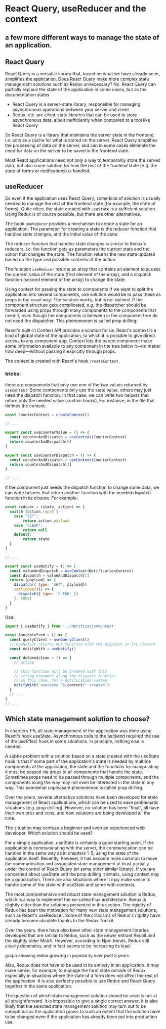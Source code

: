 # React Query, useReducer and the context

## a few more different ways to manage the state of an application.


## React Query

React Query is a versatile library that, based on what we have already seen, simplifies the application. Does React Query make more complex state management solutions such as Redux unnecessary? No. React Query can partially replace the state of the application in some cases, but as the documentation states

- React Query is a server-state library, responsible for managing asynchronous operations between your server and client
- Redux, etc. are client-state libraries that can be used to store asynchronous data, albeit inefficiently when compared to a tool like React Query

So React Query is a library that maintains the server state in the frontend, i.e. acts as a cache for what is stored on the server. React Query simplifies the processing of data on the server, and can in some cases eliminate the need for data on the server to be saved in the frontend state.

Most React applications need not only a way to temporarily store the served data, but also some solution for how the rest of the frontend state (e.g. the state of forms or notifications) is handled.

## useReducer

So even if the application uses React Query, some kind of solution is usually needed to manage the rest of the frontend state (for example, the state of forms). Quite often, the state created with `useState` is a sufficient solution. Using Redux is of course possible, but there are other alternatives.

The hook `useReducer` provides a mechanism to create a state for an application. The parameter for creating a state is the reducer function that handles state changes, and the initial value of the state:

The reducer function that handles state changes is similar to Redux's reducers, i.e. the function gets as parameters the current state and the action that changes the state. The function returns the new state updated based on the type and possible contents of the action:

The function `useReducer` returns an array that contains an element to access the current value of the state (first element of the array), and a dispatch function (second element of the array) to change the state:

Using context for passing the state to components
If we want to split the application into several components, one solution would be to pass these as props in the usual way: The solution works, but is not optimal. If the component structure gets complicated, e.g. the dispatcher should be forwarded using props through many components to the components that need it, even though the components in between in the component tree do not need the dispatcher. This phenomenon is called prop drilling.

React's built-in Context API provides a solution for us. React's context is a kind of global state of the application, to which it is possible to give direct access to any component app.  Context lets the parent component make some information available to any component in the tree below it—no matter how deep—without passing it explicitly through props.

The context is created with React's hook `createContext`.


### tricks:

there are components that only use one of the two values returned by `useContext`: Some components only use the state value, others may just need the dispatch function. In that case, we can write two helpers that return only the needed value (custom hooks). For instance, in the file that defines the context:

```js
const CounterContext = createContext()

// ...

export const useCounterValue = () => {
  const counterAndDispatch = useContext(CounterContext)
  return counterAndDispatch[0]
}

export const useCounterDispatch = () => {
  const counterAndDispatch = useContext(CounterContext)
  return counterAndDispatch[1]
}

// ...
```

if the component just needs the dispatch function to change some data, we can write helpers that return another function with the needed dispatch function in its closure. For example:

```js
const reducer = (state, action) => {
  switch (action.type) {
    case "SET":
        return action.payload
    case "CLEAR":
        return null
    default:
        return state
  }
}

// ...

export const useNotify = () => {
  const valueAndDispatch = useContext(NotificationContext)
  const dispatch = valueAndDispatch[1]
  return (payload) => {
    dispatch({ type: 'SET', payload})
    setTimeout(() => {
      dispatch({ type: 'CLEAR' })
    }, 5000)
  } 
}
```

Use:

```js
import { useNotify } from '../NotificationContext'

const AnecdoteForm = () => {
  const queryClient = useQueryClient()
  // useNotify returns our function with the dispatch in its closure
  const notifyWith = useNotify()

  const doSomeAction = () => {
    // action

    // this function will be invoked with this
    // string argument along the dispatch function,
    // in this case, for a notification system
    notifyWith(`anecdote '${content}' created`)
  }
  // ...
}
// ...
```

## Which state management solution to choose?

In chapters 1-5, all state management of the application was done using React's hook useState. Asynchronous calls to the backend required the use of the useEffect hook in some situations. In principle, nothing else is needed.

A subtle problem with a solution based on a state created with the useState hook is that if some part of the application's state is needed by multiple components of the application, the state and the functions for manipulating it must be passed via props to all components that handle the state. Sometimes props need to be passed through multiple components, and the components along the way may not even be interested in the state in any way. This somewhat unpleasant phenomenon is called prop drilling.

Over the years, several alternative solutions have been developed for state management of React applications, which can be used to ease problematic situations (e.g. prop drilling). However, no solution has been "final", all have their own pros and cons, and new solutions are being developed all the time.

The situation may confuse a beginner and even an experienced web developer. Which solution should be used?

For a simple application, useState is certainly a good starting point. If the application is communicating with the server, the communication can be handled in the same way as in chapters 1-5, using the state of the application itself. Recently, however, it has become more common to move the communication and associated state management at least partially under the control of React Query (or some other similar library). If you are concerned about useState and the prop drilling it entails, using context may be a good option. There are also situations where it may make sense to handle some of the state with useState and some with contexts.

The most comprehensive and robust state management solution is Redux, which is a way to implement the so-called Flux architecture. Redux is slightly older than the solutions presented in this section. The rigidity of Redux has been the motivation for many new state management solutions, such as React's useReducer. Some of the criticisms of Redux's rigidity have already become obsolete thanks to the Redux Toolkit.

Over the years, there have also been other state management libraries developed that are similar to Redux, such as the newer entrant Recoil and the slightly older MobX. However, according to Npm trends, Redux still clearly dominates, and in fact seems to be increasing its lead:

graph showing redux growing in popularity over past 5 years

Also, Redux does not have to be used in its entirety in an application. It may make sense, for example, to manage the form state outside of Redux, especially in situations where the state of a form does not affect the rest of the application. It is also perfectly possible to use Redux and React Query together in the same application.

The question of which state management solution should be used is not at all straightforward. It is impossible to give a single correct answer. It is also likely that the selected state management solution may turn out to be suboptimal as the application grows to such an extent that the solution have to be changed even if the application has already been put into production use.
